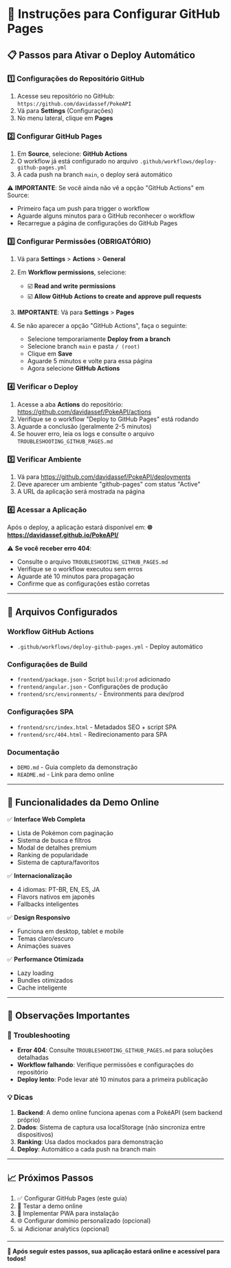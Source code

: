 # 🚀 Instruções para Configurar GitHub Pages

## 📋 Passos para Ativar o Deploy Automático

### 1️⃣ **Configurações do Repositório GitHub**

1. Acesse seu repositório no GitHub: `https://github.com/davidassef/PokeAPI`
2. Vá para **Settings** (Configurações)
3. No menu lateral, clique em **Pages**

### 2️⃣ **Configurar GitHub Pages**

1. Em **Source**, selecione: **GitHub Actions**
2. O workflow já está configurado no arquivo `.github/workflows/deploy-github-pages.yml`
3. A cada push na branch `main`, o deploy será automático

⚠️ **IMPORTANTE**: Se você ainda não vê a opção "GitHub Actions" em Source:
- Primeiro faça um push para trigger o workflow
- Aguarde alguns minutos para o GitHub reconhecer o workflow
- Recarregue a página de configurações do GitHub Pages

### 3️⃣ **Configurar Permissões (OBRIGATÓRIO)**

1. Vá para **Settings** > **Actions** > **General**
2. Em **Workflow permissions**, selecione:
   - ☑️ **Read and write permissions**
   - ☑️ **Allow GitHub Actions to create and approve pull requests**

3. **IMPORTANTE**: Vá para **Settings** > **Pages**
4. Se não aparecer a opção "GitHub Actions", faça o seguinte:
   - Selecione temporariamente **Deploy from a branch**
   - Selecione branch `main` e pasta `/ (root)`
   - Clique em **Save**
   - Aguarde 5 minutos e volte para essa página
   - Agora selecione **GitHub Actions**

### 4️⃣ **Verificar o Deploy**

1. Acesse a aba **Actions** do repositório: https://github.com/davidassef/PokeAPI/actions
2. Verifique se o workflow "Deploy to GitHub Pages" está rodando
3. Aguarde a conclusão (geralmente 2-5 minutos)
4. Se houver erro, leia os logs e consulte o arquivo `TROUBLESHOOTING_GITHUB_PAGES.md`

### 5️⃣ **Verificar Ambiente**

1. Vá para https://github.com/davidassef/PokeAPI/deployments
2. Deve aparecer um ambiente "github-pages" com status "Active"
3. A URL da aplicação será mostrada na página

### 6️⃣ **Acessar a Aplicação**

Após o deploy, a aplicação estará disponível em:
**🌐 https://davidassef.github.io/PokeAPI/**

⚠️ **Se você receber erro 404**:
- Consulte o arquivo `TROUBLESHOOTING_GITHUB_PAGES.md`
- Verifique se o workflow executou sem erros
- Aguarde até 10 minutos para propagação
- Confirme que as configurações estão corretas

---

## 🔧 **Arquivos Configurados**

### **Workflow GitHub Actions**
- `.github/workflows/deploy-github-pages.yml` - Deploy automático

### **Configurações de Build**
- `frontend/package.json` - Script `build:prod` adicionado
- `frontend/angular.json` - Configurações de produção
- `frontend/src/environments/` - Environments para dev/prod

### **Configurações SPA**
- `frontend/src/index.html` - Metadados SEO + script SPA
- `frontend/src/404.html` - Redirecionamento para SPA

### **Documentação**
- `DEMO.md` - Guia completo da demonstração
- `README.md` - Link para demo online

---

## 🎯 **Funcionalidades da Demo Online**

✅ **Interface Web Completa**
- Lista de Pokémon com paginação
- Sistema de busca e filtros
- Modal de detalhes premium
- Ranking de popularidade
- Sistema de captura/favoritos

✅ **Internacionalização**
- 4 idiomas: PT-BR, EN, ES, JA
- Flavors nativos em japonês
- Fallbacks inteligentes

✅ **Design Responsivo**
- Funciona em desktop, tablet e mobile
- Temas claro/escuro
- Animações suaves

✅ **Performance Otimizada**
- Lazy loading
- Bundles otimizados
- Cache inteligente

---

## 🚨 **Observações Importantes**

### **🔧 Troubleshooting**
- **Error 404**: Consulte `TROUBLESHOOTING_GITHUB_PAGES.md` para soluções detalhadas
- **Workflow falhando**: Verifique permissões e configurações do repositório
- **Deploy lento**: Pode levar até 10 minutos para a primeira publicação

### **💡 Dicas**
1. **Backend**: A demo online funciona apenas com a PokéAPI (sem backend próprio)
2. **Dados**: Sistema de captura usa localStorage (não sincroniza entre dispositivos)
3. **Ranking**: Usa dados mockados para demonstração
4. **Deploy**: Automático a cada push na branch main

---

## 📈 **Próximos Passos**

1. ✅ Configurar GitHub Pages (este guia)
2. 🚀 Testar a demo online
3. 📱 Implementar PWA para instalação
4. 🌐 Configurar domínio personalizado (opcional)
5. 📊 Adicionar analytics (opcional)

---

**🎉 Após seguir estes passos, sua aplicação estará online e acessível para todos!**
